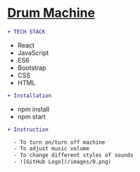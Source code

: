 # [Drum Machine](https://drum-game.netlify.app/)

```diff
+ TECH STACK
```

  * React
  * JavaScript
  * ES6
  * Bootstrap
  * CSS
  * HTML

```diff
+ Installation
```
  * npm install
  * npm start

```diff
+ Instruction
```

```diff
  - To turn on/turn off machine
  - To adjust music volume
  - To change different styles of sounds
  - ![GitHub Logo](/images/0.png)
```

